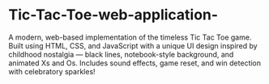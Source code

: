 # Tic-Tac-Toe-web-application-
A modern, web-based implementation of the timeless Tic Tac Toe game. Built using HTML, CSS, and JavaScript with a unique UI design inspired by childhood nostalgia — black lines, notebook-style background, and animated Xs and Os. Includes sound effects, game reset, and win detection with celebratory sparkles!

